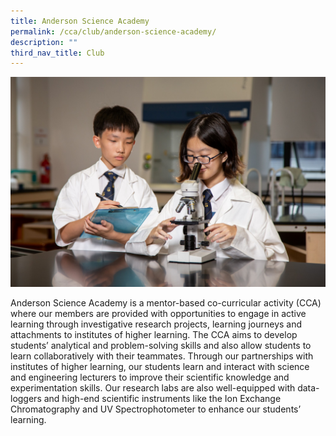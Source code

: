 ```yaml
---
title: Anderson Science Academy
permalink: /cca/club/anderson-science-academy/
description: ""
third_nav_title: Club
---
```

![](/images/IMG_0200_Science%20Academy.jpg)

Anderson Science Academy is a mentor-based co-curricular activity (CCA) where our members are provided with opportunities to engage in active learning through investigative research projects, learning journeys and attachments to institutes of higher learning. The CCA aims to develop students’ analytical and problem-solving skills and also allow students to learn collaboratively with their teammates. Through our partnerships with institutes of higher learning, our students learn and interact with science and engineering lecturers to improve their scientific knowledge and experimentation skills. Our research labs are also well-equipped with data-loggers and high-end scientific instruments like the Ion Exchange Chromatography and UV Spectrophotometer to enhance our students’ learning.